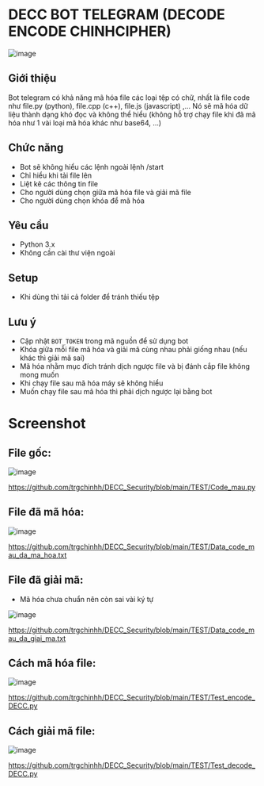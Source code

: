 # DECC BOT TELEGRAM (DECODE ENCODE CHINHCIPHER)

![image](https://github.com/user-attachments/assets/d05a895d-8da4-4527-bf50-e9f77d5bac5b)

## Giới thiệu
Bot telegram có khả năng mã hóa file các loại tệp có chữ, nhất là file code như file.py (python), file.cpp (c++), file.js (javascript) ,... Nó sẽ mã hóa dữ liệu thành dạng khó đọc và không thể hiểu (không hỗ trợ chạy file khi đã mã hóa như 1 vài loại mã hóa khác như base64, ...)

## Chức năng
- Bot sẽ không hiểu các lệnh ngoài lệnh /start
- Chỉ hiểu khi tải file lên 
- Liệt kê các thông tin file
- Cho người dùng chọn giữa mã hóa file và giải mã file
- Cho người dùng chọn khóa để mã hóa 

## Yêu cầu
- Python 3.x
- Không cần cài thư viện ngoài 

## Setup
- Khi dùng thì tải cả folder để tránh thiếu tệp 

## Lưu ý
- Cập nhật `BOT_TOKEN` trong mã nguồn để sử dụng bot
- Khóa giữa mỗi file mã hóa và giải mã cùng nhau phải giống nhau (nếu khác thì giải mã sai)
- Mã hóa nhằm mục đích tránh dịch ngược file và bị đánh cắp file không mong muốn 
- Khi chạy file sau mã hóa máy sẽ không hiểu 
- Muốn chạy file sau mã hóa thì phải dịch ngược lại bằng bot 

# Screenshot 

## File gốc:
![image](https://github.com/user-attachments/assets/6a30d8f3-4ec6-45b1-b7e9-5cf9661de2b7)

https://github.com/trgchinhh/DECC_Security/blob/main/TEST/Code_mau.py
## File đã mã hóa:
![image](https://github.com/user-attachments/assets/8371f384-8cb7-4143-8bde-a89828ccec76)

https://github.com/trgchinhh/DECC_Security/blob/main/TEST/Data_code_mau_da_ma_hoa.txt
## File đã giải mã:
 + Mã hóa chưa chuẩn nên còn sai vài ký tự 

![image](https://github.com/user-attachments/assets/d003f36e-4628-43cc-b585-5e976d07fdf4)

https://github.com/trgchinhh/DECC_Security/blob/main/TEST/Data_code_mau_da_giai_ma.txt
## Cách mã hóa file:
![image](https://github.com/user-attachments/assets/e10e6fff-2e31-4e48-9402-d43950a59d9e)

https://github.com/trgchinhh/DECC_Security/blob/main/TEST/Test_encode_DECC.py
## Cách giải mã file:
![image](https://github.com/user-attachments/assets/565e4d3c-5922-437f-9b91-22fee217585c)

https://github.com/trgchinhh/DECC_Security/blob/main/TEST/Test_decode_DECC.py





